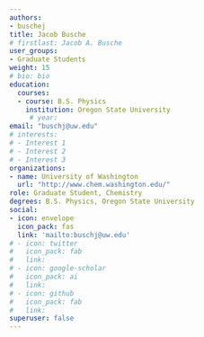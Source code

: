 ```yaml
---
authors:
- buschej
title: Jacob Busche
# firstlast: Jacob A. Busche
user_groups:
- Graduate Students
weight: 15
# bio: bio
education:
  courses:
  - course: B.S. Physics
    institution: Oregon State University
     # year:
email: "buschj@uw.edu"
# interests:
# - Interest 1 
# - Interest 2
# - Interest 3
organizations:
- name: University of Washington 
  url: "http://www.chem.washington.edu/"
role: Graduate Student, Chemistry
degrees: B.S. Physics, Oregon State University
social:
- icon: envelope
  icon_pack: fas
  link: 'mailto:buschj@uw.edu'
# - icon: twitter
#   icon_pack: fab
#   link: 
# - icon: google-scholar
#   icon_pack: ai
#   link: 
# - icon: github
#   icon_pack: fab
#   link: 
superuser: false
---
```




